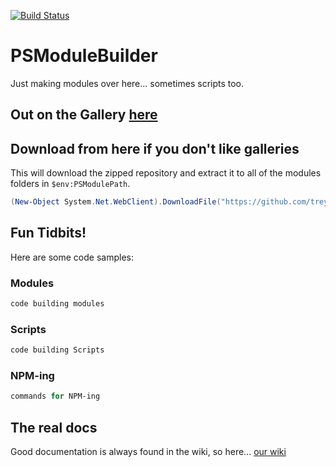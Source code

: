 [![Build Status](https://dev.azure.com/itreyhayden/PSModuleBuilder/_apis/build/status/treyhay31.PSModuleBuilder?branchName=master)](https://dev.azure.com/itreyhayden/PSModuleBuilder/_build/latest?definitionId=1&branchName=master)

# PSModuleBuilder

Just making modules over here... sometimes scripts too.

## Out on the Gallery [here](https://www.powershellgallery.com/packages/PSModuleBuilder)

## Download from here if you don't like galleries

This will download the zipped repository and extract it to all of the modules folders in `$env:PSModulePath`.

```Powershell
(New-Object System.Net.WebClient).DownloadFile("https://github.com/treyhay31/PSModuleBuilder/archive/master.zip", "$($env:UserProfile)\Downloads\module.zip"); $env:PSModulePath -Split ";" | ForEach-Object { Expand-Archive -Path "$($env:UserProfile)\Downloads\module.zip" -Destination "$_\" -Force }
```

## Fun Tidbits!

Here are some code samples:

### Modules

```Powershell
code building modules
```

### Scripts

```Powershell
code building Scripts
```

### NPM-ing
```Powershell
commands for NPM-ing
```

## The real docs

Good documentation is always found in the wiki, so here... [our wiki](https://github.com/treyhay31/PSModuleBuilder/wiki)
